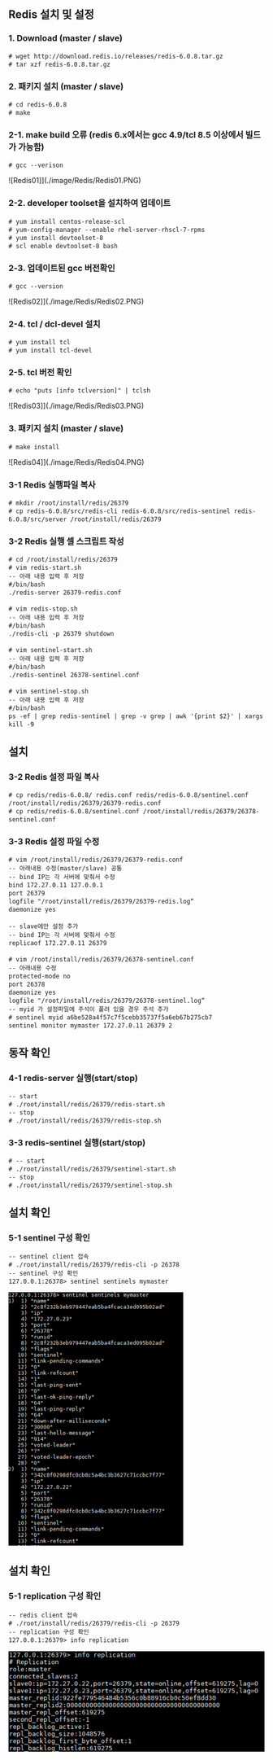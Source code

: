 ## Redis 설치 및 설정

### 1. Download (master / slave)
```
# wget http://download.redis.io/releases/redis-6.0.8.tar.gz
# tar xzf redis-6.0.8.tar.gz
```
### 2. 패키지 설치 (master / slave)
```
# cd redis-6.0.8
# make
```
### 2-1. make build 오류 (redis 6.x에서는 gcc 4.9/tcl 8.5 이상에서 빌드가 가능함)
```
# gcc --verison
```
![Redis01]](./image/Redis/Redis01.PNG)
### 2-2. developer toolset을 설치하여 업데이트
```
# yum install centos-release-scl
# yum-config-manager --enable rhel-server-rhscl-7-rpms
# yum install devtoolset-8
# scl enable devtoolset-8 bash
```
### 2-3. 업데이트된 gcc 버전확인
```
# gcc --version
```
![Redis02]](./image/Redis/Redis02.PNG)

### 2-4. tcl / dcl-devel 설치
```
# yum install tcl
# yum install tcl-devel
```
### 2-5. tcl 버전 확인
```
# echo "puts [info tclversion]" | tclsh
```
![Redis03]](./image/Redis/Redis03.PNG)

### 3. 패키지 설치 (master / slave)
```
# make install
```
![Redis04]](./image/Redis/Redis04.PNG)


### 3-1 Redis 실행파일 복사
```
# mkdir /root/install/redis/26379
# cp redis-6.0.8/src/redis-cli redis-6.0.8/src/redis-sentinel redis-6.0.8/src/server /root/install/redis/26379
```
### 3-2 Redis 실행 셀 스크립트 작성
```
# cd /root/install/redis/26379
# vim redis-start.sh
-- 아래 내용 입력 후 저장
#/bin/bash
./redis-server 26379-redis.conf

# vim redis-stop.sh
-- 아래 내용 입력 후 저장
#/bin/bash
./redis-cli -p 26379 shutdown

# vim sentinel-start.sh
-- 아래 내용 입력 후 저장
#/bin/bash
./redis-sentinel 26378-sentinel.conf

# vim sentinel-stop.sh
-- 아래 내용 입력 후 저장
#/bin/bash
ps -ef | grep redis-sentinel | grep -v grep | awk '{print $2}' | xargs kill -9

```


## 설치

### 3-2 Redis 설정 파일 복사
```
# cp redis/redis-6.0.8/ redis.conf redis/redis-6.0.8/sentinel.conf /root/install/redis/26379/26379-redis.conf
# cp redis/redis-6.0.8/sentinel.conf /root/install/redis/26379/26378-sentinel.conf
```

### 3-3 Redis 설정 파일 수정
```
# vim /root/install/redis/26379/26379-redis.conf
-- 아래내용 수정(master/slave) 공통
-- bind IP는 각 서버에 맞춰서 수정
bind 172.27.0.11 127.0.0.1
port 26379
logfile "/root/install/redis/26379/26379-redis.log“
daemonize yes

-- slave에만 설정 추가
-- bind IP는 각 서버에 맞춰서 수정
replicaof 172.27.0.11 26379

# vim /root/install/redis/26379/26378-sentinel.conf
-- 아래내용 수정
protected-mode no
port 26378
daemonize yes
logfile "/root/install/redis/26379/26378-sentinel.log“
-- myid 가 설정파일에 주석이 풀려 있을 경우 주석 추가
# sentinel myid a6be528a4f57c7f5cebb35737f5a6eb67b275cb7
sentinel monitor mymaster 172.27.0.11 26379 2
```

## 동작 확인

### 4-1 redis-server 실행(start/stop)
```
-- start
# ./root/install/redis/26379/redis-start.sh
-- stop
# ./root/install/redis/26379/redis-stop.sh
```

### 3-3 redis-sentinel 실행(start/stop)
```
# -- start
# ./root/install/redis/26379/sentinel-start.sh
-- stop
# ./root/install/redis/26379/sentinel-stop.sh
```

## 설치 확인

### 5-1 sentinel 구성 확인
```
-- sentinel client 접속
# ./root/install/redis/26379/redis-cli -p 26378
-- sentinel 구성 확인
127.0.0.1:26378> sentinel sentinels mymaster
```
![redis1](./image/redis/redis1.PNG)

## 설치 확인

### 5-1 replication 구성 확인
```
-- redis client 접속
# ./root/install/redis/26379/redis-cli -p 26379
-- replication 구성 확인
127.0.0.1:26379> info replication
```
![redis2](./image/redis/redis2.PNG)


